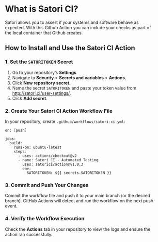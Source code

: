 # What is Satori CI?

Satori allows you to assert if your systems and software behave as expected. With this Github Action you can include your checks as part of the local container that Github creates.

## How to Install and Use the Satori CI Action

### 1. Set the `SATORITOKEN` Secret
1. Go to your repository’s **Settings**.
2. Navigate to **Security** > **Secrets and variables** > **Actions**.
3. Click **New repository secret**.
4. Name the secret `SATORITOKEN` and paste your token value from http://satori.ci/user-settings/.
5. Click **Add secret**.

### 2. Create Your Satori CI Action Workflow File
In your repository, create `.github/workflows/satori-ci.yml`:

```name: Satori CI Test
on: [push]

jobs:
  build:
    runs-on: ubuntu-latest
    steps:
      - uses: actions/checkout@v2
      - name: Satori CI - Automated Testing
        uses: satorici/action@v1.0.3
        env:
          SATORITOKEN: ${{ secrets.SATORITOKEN }}
```

### 3. Commit and Push Your Changes
Commit the workflow file and push it to your main branch (or the desired branch). GitHub Actions will detect and run the workflow on the next push event.

### 4. Verify the Workflow Execution
Check the **Actions** tab in your repository to view the logs and ensure the action ran successfully.
